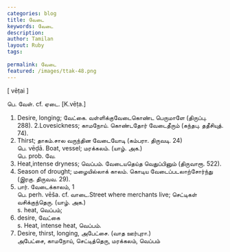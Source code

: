 ```yaml
---
categories: blog
title: வேடை
keywords: வேடை
description: 
author: Tamilan
layout: Ruby
tags: 
 
permalink: வேடை
featured: /images/ttak-48.png
---
```

  
[ vēṭai ]  
  
பெ. வேள். cf. ஏடை. [K.vēṭa.]  
1. Desire, longing; வேட்கை. வள்ளிக்குவேடைகொண்ட பெருமாளே (திருப்பு. 288). 2.Lovesickness; காமநோய். கொண்டதோர் வேடைதீரும் (கந்தபு. ததீசியுத். 74).   
3. Thirst; தாகம்.சால வருந்தின வேடையோடி (கம்பரா. திருவடி. 24)  
பெ. vēḍā. Boat, vessel; மரக்கலம். (யாழ். அக.)  
பெ. prob. வே.   
1. Heat,intense dryness; வெப்பம். வேடையதெய்த வெதுப்பினும் (திருவாரூ. 522).   
2. Season of drought; மழையில்லாக் காலம். கொடிய வேடைப்படலாற்சோர்ந்து (இரகு. திருவவ. 29).   
3. பார். வேடைக்காலம், 1  
பெ. perh. vēša. cf. வாடை.Street where merchants live; செட்டிகள் வசிக்குந்தெரு. (யாழ். அக.)  
s. heat, வெப்பம்;   
2. desire, வேட்கை  
s. Heat, intense heat, வெப்பம்.   
2. Desire, thirst, longing, அபேட்சை. (வாத ஊர்புரா.)  
அபேட்சை, காமநோய், செட்டித்தெரு, மரக்கலம், வெப்பம்